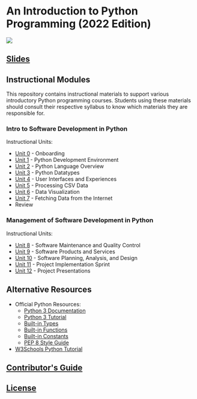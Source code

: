 # An Introduction to Python Programming (2022 Edition)

![](https://www.perforce.com/sites/default/files/image/2018-08/image-blog-enterprises-investing-python%20(2).jpg)

## [Slides](https://docs.google.com/presentation/d/1ZIjg63yVoWOyvTrkJWDhJrw9IPo2--R_ywX3Z5Rs6PQ/edit?usp=sharing)

## Instructional Modules

This repository contains instructional materials to support various introductory Python programming courses. Students using these materials should consult their respective syllabus to know which materials they are responsible for.

### Intro to Software Development in Python

Instructional Units:

  + [Unit 0](/units/unit-0.md) - Onboarding
  + [Unit 1](/units/unit-1.md) - Python Development Environment
  + [Unit 2](/units/unit-2.md) - Python Language Overview
  + [Unit 3](/units/unit-3.md) - Python Datatypes
  + [Unit 4](/units/unit-4.md) - User Interfaces and Experiences
  + [Unit 5](/units/unit-5.md) - Processing CSV Data
  + [Unit 6](/units/unit-6.md) - Data Visualization
  + [Unit 7](/units/unit-7.md) - Fetching Data from the Internet
  + Review

### Management of Software Development in Python

Instructional Units:

  + [Unit 8](/units/unit-8.md) - Software Maintenance and Quality Control
  + [Unit 9](/units/unit-9.md) - Software Products and Services
  + [Unit 10](/units/unit-10.md) - Software Planning, Analysis, and Design
  + [Unit 11](/units/unit-11.md) - Project Implementation Sprint
  + [Unit 12](/units/unit-12.md) - Project Presentations

## Alternative Resources

  + Official Python Resources:
    + [Python 3 Documentation](https://docs.python.org/3/reference/index.html)
    + [Python 3 Tutorial](https://docs.python.org/3/tutorial/index.html)
    + [Built-in Types](https://docs.python.org/3/library/stdtypes.html)
    + [Built-in Functions](https://docs.python.org/3/library/functions.html)
    + [Built-in Constants](https://docs.python.org/3/library/constants.html)
    + [PEP 8 Style Guide](https://www.python.org/dev/peps/pep-0008/)
  + [W3Schools Python Tutorial](https://www.w3schools.com/python/)

## [Contributor's Guide](/CONTRIBUTING.md)

## [License](/LICENSE.md)
